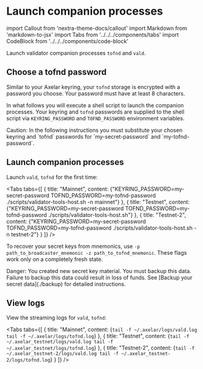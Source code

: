 # Launch companion processes

import Callout from 'nextra-theme-docs/callout'
import Markdown from 'markdown-to-jsx'
import Tabs from '../../../components/tabs'
import CodeBlock from '../../../components/code-block'

Launch validator companion processes `tofnd` and `vald`.

## Choose a tofnd password

Similar to your Axelar keyring, your `tofnd` storage is encrypted with a password you choose. Your password must have at least 8 characters.

In what follows you will execute a shell script to launch the companion processes. Your keyring and `tofnd` passwords are supplied to the shell script via `KEYRING_PASSWORD` and `TOFND_PASSWORD` environment variables.

<Callout type="warning" emoji="⚠️">
  Caution: In the following instructions you must substitute your chosen keyring and `tofnd` passwords for `my-secret-password` and `my-tofnd-password`.
</Callout>

## Launch companion processes

Launch `vald`, `tofnd` for the first time:

<Tabs tabs={[
{
title: "Mainnet",
content: <CodeBlock language="bash">
{"KEYRING_PASSWORD=my-secret-password TOFND_PASSWORD=my-tofnd-password ./scripts/validator-tools-host.sh -n mainnet"}
</CodeBlock>
},
{
title: "Testnet",
content: <CodeBlock language="bash">
{"KEYRING_PASSWORD=my-secret-password TOFND_PASSWORD=my-tofnd-password ./scripts/validator-tools-host.sh"}
</CodeBlock>
},
{
title: "Testnet-2",
content: <CodeBlock language="bash">
{"KEYRING_PASSWORD=my-secret-password TOFND_PASSWORD=my-tofnd-password ./scripts/validator-tools-host.sh -n testnet-2"}
</CodeBlock>
}
]} />

To recover your secret keys from mnemonics, use `-p path_to_broadcaster_mnemonic -z path_to_tofnd_mnemonic`. These flags work only on a completely fresh state.

<Callout type="error" emoji="☠️">
  Danger: You created new secret key material. You must backup this data. Failure to backup this data could result in loss of funds. See [Backup your secret data](./backup) for detailed instructions.
</Callout>

## View logs

View the streaming logs for `vald`, `tofnd`:

<Tabs tabs={[
{
title: "Mainnet",
content: <CodeBlock language="bash">
{`tail -f ~/.axelar/logs/vald.log
tail -f ~/.axelar/logs/tofnd.log`}
</CodeBlock>
},
{
title: "Testnet",
content: <CodeBlock language="bash">
{`tail -f ~/.axelar_testnet/logs/vald.log
tail -f ~/.axelar_testnet/logs/tofnd.log`}
</CodeBlock>
},
{
title: "Testnet-2",
content: <CodeBlock language="bash">
{`tail -f ~/.axelar_testnet-2/logs/vald.log
tail -f ~/.axelar_testnet-2/logs/tofnd.log`}
</CodeBlock>
}
]} />
